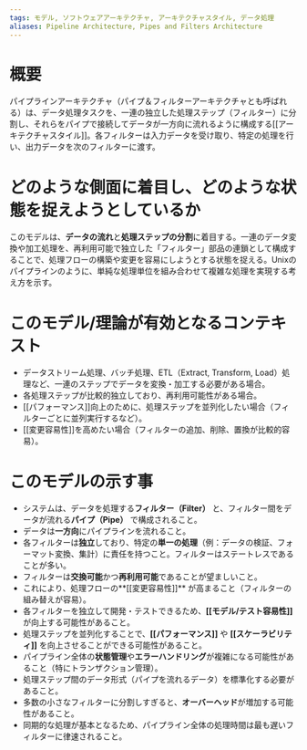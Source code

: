 ```yaml
---
tags: モデル, ソフトウェアアーキテクチャ, アーキテクチャスタイル, データ処理
aliases: Pipeline Architecture, Pipes and Filters Architecture
---
```


# 概要
パイプラインアーキテクチャ（パイプ＆フィルターアーキテクチャとも呼ばれる）は、データ処理タスクを、一連の独立した処理ステップ（フィルター）に分割し、それらをパイプで接続してデータが一方向に流れるように構成する[[アーキテクチャスタイル]]。各フィルターは入力データを受け取り、特定の処理を行い、出力データを次のフィルターに渡す。

# どのような側面に着目し、どのような状態を捉えようとしているか
このモデルは、**データの流れ**と**処理ステップの分割**に着目する。一連のデータ変換や加工処理を、再利用可能で独立した「フィルター」部品の連鎖として構成することで、処理フローの構築や変更を容易にしようとする状態を捉える。Unixのパイプラインのように、単純な処理単位を組み合わせて複雑な処理を実現する考え方を示す。

# このモデル/理論が有効となるコンテキスト
* データストリーム処理、バッチ処理、ETL（Extract, Transform, Load）処理など、一連のステップでデータを変換・加工する必要がある場合。
* 各処理ステップが比較的独立しており、再利用可能性がある場合。
* [[パフォーマンス]]向上のために、処理ステップを並列化したい場合（フィルターごとに並列実行するなど）。
* [[変更容易性]]を高めたい場合（フィルターの追加、削除、置換が比較的容易）。

# このモデルの示す事
* システムは、データを処理する**フィルター（Filter）** と、フィルター間をデータが流れる**パイプ（Pipe）** で構成されること。
* データは**一方向**にパイプラインを流れること。
* 各フィルターは**独立**しており、特定の**単一の処理**（例：データの検証、フォーマット変換、集計）に責任を持つこと。フィルターはステートレスであることが多い。
* フィルターは**交換可能**かつ**再利用可能**であることが望ましいこと。
* これにより、処理フローの**[[変更容易性]]** が高まること（フィルターの組み替えが容易）。
* 各フィルターを独立して開発・テストできるため、**[[モデル/テスト容易性]]** が向上する可能性があること。
* 処理ステップを並列化することで、**[[パフォーマンス]]** や **[[スケーラビリティ]]** を向上させることができる可能性があること。
* パイプライン全体の**状態管理**や**エラーハンドリング**が複雑になる可能性があること（特にトランザクション管理）。
* 処理ステップ間のデータ形式（パイプを流れるデータ）を標準化する必要があること。
* 多数の小さなフィルターに分割しすぎると、**オーバーヘッド**が増加する可能性があること。
* 同期的な処理が基本となるため、パイプライン全体の処理時間は最も遅いフィルターに律速されること。